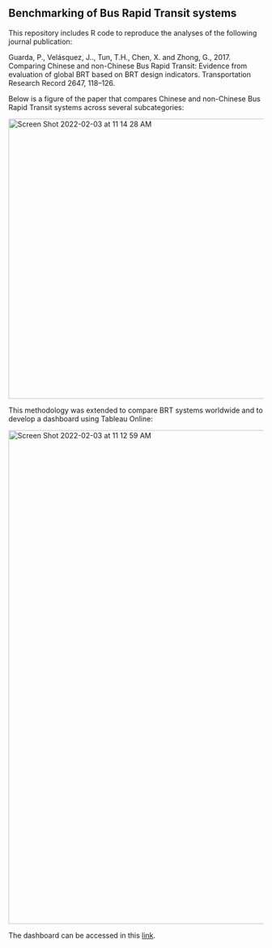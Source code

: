 ## Benchmarking of Bus Rapid Transit systems

This repository includes R code to reproduce the analyses of the following journal publication:

Guarda, P., Velásquez, J.., Tun, T.H., Chen, X. and Zhong, G., 2017. Comparing Chinese and non-Chinese Bus Rapid Transit: Evidence from evaluation of global BRT based on BRT design indicators. Transportation Research Record 2647, 118–126.

Below is a figure of the paper that compares Chinese and non-Chinese Bus Rapid Transit systems across several subcategories:

<img width="553" alt="Screen Shot 2022-02-03 at 11 14 28 AM" src="https://user-images.githubusercontent.com/25504487/152382282-53e169a0-9de7-49e6-8e84-a9d3eeb434db.png">

This methodology was extended to compare BRT systems worldwide and to develop a dashboard using Tableau Online:

<img width="975" alt="Screen Shot 2022-02-03 at 11 12 59 AM" src="https://user-images.githubusercontent.com/25504487/152382031-2fa1c739-8449-488e-b142-359c0639e767.png">

The dashboard can be accessed in this [link](https://pabloguarda.github.io/research/BRTChina/). 

